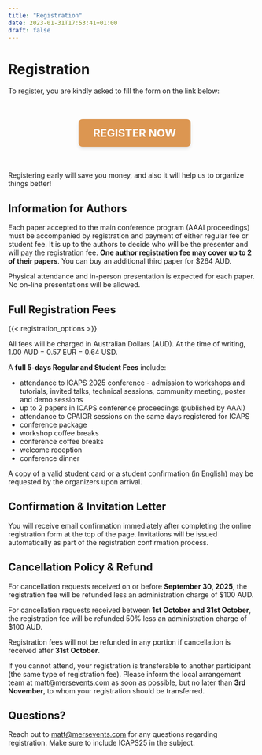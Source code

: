 ```yaml
---
title: "Registration"
date: 2023-01-31T17:53:41+01:00
draft: false
---
```


# Registration

To register, you are kindly asked to fill the form on the link below:

<div style="width: 100%; padding: 1%; text-align: center;">
<p style="text-align: center; margin: 30px 0;">
  <a href="http://mers.cventevents.com/ICAPS-2025" target="_blank" 
     style="background-color:rgb(220, 150, 81); color: white; padding: 15px 30px; 
            font-size: 22px; font-weight: bold; text-decoration: none; 
            border-radius: 8px; display: inline-block; box-shadow: 0 4px 6px rgba(0,0,0,0.1);">
    REGISTER NOW
  </a>
</p>

</div>


Registering early will save you money, and also it will help us to organize things better!
<!--
The deadline for **early registration is Wednesday September 3, 2025** and the **late registration deadline is Friday October 31, 2025**. -->

## Information for Authors

Each paper accepted to the main conference program (AAAI proceedings) must be accompanied by registration and payment of either regular fee or student fee. It is up to the authors to decide who will be the presenter and will pay the registration fee. **One author registration fee may cover up to 2 of their papers**. You can buy an additional third paper for $264 AUD.

Physical attendance and in-person presentation is expected for each paper. No on-line presentations will be allowed.

## Full Registration Fees

{{< registration_options >}}

All fees will be charged in Australian Dollars (AUD). At the time of writing, 1.00 AUD = 0.57 EUR = 0.64 USD.

A **full 5-days Regular and Student Fees** include:

* attendance to ICAPS 2025 conference - admission to workshops and tutorials, invited talks, technical sessions, community meeting, poster and demo sessions
* up to 2 papers in ICAPS conference proceedings (published by AAAI)
* attendance to CPAIOR sessions on the same days registered for ICAPS
* conference package
* workshop coffee breaks
* conference coffee breaks
* welcome reception
* conference dinner

A copy of a valid student card or a student confirmation (in English) may be requested by the organizers upon arrival.

## Confirmation & Invitation Letter

You will receive email confirmation immediately after completing the online registration form at the top of the page. Invitations will be issued automatically as part of the registration confirmation process.

## Cancellation Policy & Refund

For cancellation requests received on or before **September 30, 2025**, the registration fee will be refunded less an administration charge of $100 AUD.

For cancellation requests received between **1st October and 31st October**, the registration fee will be refunded 50% less an administration charge of $100 AUD.

Registration fees will not be refunded in any portion if cancellation is received after **31st October**.

If you cannot attend, your registration is transferable to another participant (the same type of registration fee). Please inform the local arrangement team at matt@mersevents.com as soon as possible, but no later than **3rd November**, to whom your registration should be transferred.

## Questions?

Reach out to matt@mersevents.com for any questions regarding registration. Make sure to include ICAPS25 in the subject.
